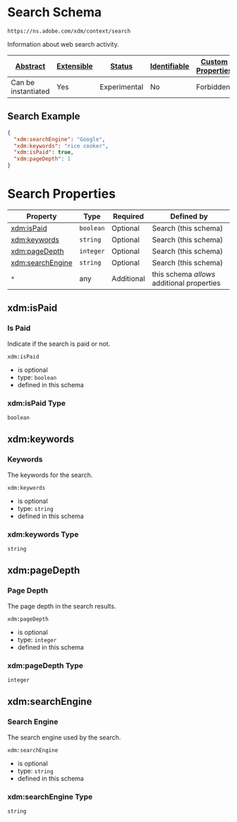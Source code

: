 
# Search Schema

```
https://ns.adobe.com/xdm/context/search
```

Information about web search activity.

| [Abstract](../../abstract.md) | [Extensible](../../extensions.md) | [Status](../../status.md) | [Identifiable](../../id.md) | [Custom Properties](../../extensions.md) | [Additional Properties](../../extensions.md) | Defined In |
|-------------------------------|-----------------------------------|---------------------------|-----------------------------|------------------------------------------|----------------------------------------------|------------|
| Can be instantiated | Yes | Experimental | No | Forbidden | Permitted | [context/search.schema.json](context/search.schema.json) |

## Search Example
```json
{
  "xdm:searchEngine": "Google",
  "xdm:keywords": "rice cooker",
  "xdm:isPaid": true,
  "xdm:pageDepth": 1
}
```

# Search Properties

| Property | Type | Required | Defined by |
|----------|------|----------|------------|
| [xdm:isPaid](#xdmispaid) | `boolean` | Optional | Search (this schema) |
| [xdm:keywords](#xdmkeywords) | `string` | Optional | Search (this schema) |
| [xdm:pageDepth](#xdmpagedepth) | `integer` | Optional | Search (this schema) |
| [xdm:searchEngine](#xdmsearchengine) | `string` | Optional | Search (this schema) |
| `*` | any | Additional | this schema *allows* additional properties |

## xdm:isPaid
### Is Paid

Indicate if the search is paid or not.

`xdm:isPaid`
* is optional
* type: `boolean`
* defined in this schema

### xdm:isPaid Type


`boolean`





## xdm:keywords
### Keywords

The keywords for the search.

`xdm:keywords`
* is optional
* type: `string`
* defined in this schema

### xdm:keywords Type


`string`






## xdm:pageDepth
### Page Depth

The page depth in the search results.

`xdm:pageDepth`
* is optional
* type: `integer`
* defined in this schema

### xdm:pageDepth Type


`integer`






## xdm:searchEngine
### Search Engine

The search engine used by the search.

`xdm:searchEngine`
* is optional
* type: `string`
* defined in this schema

### xdm:searchEngine Type


`string`





